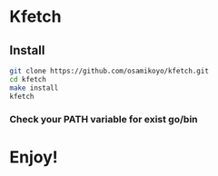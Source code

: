 # Kfetch

## Install
```bash
git clone https://github.com/osamikoyo/kfetch.git
cd kfetch
make install
kfetch
```

### Check your PATH variable for exist go/bin
# Enjoy! 